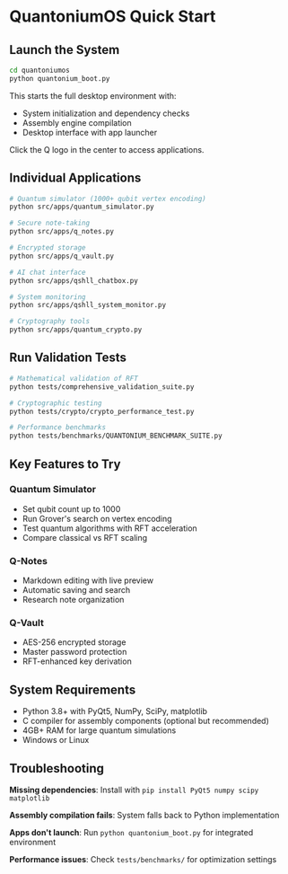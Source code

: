 
# QuantoniumOS Quick Start

## Launch the System

```bash
cd quantoniumos
python quantonium_boot.py
```

This starts the full desktop environment with:
- System initialization and dependency checks
- Assembly engine compilation
- Desktop interface with app launcher

Click the Q logo in the center to access applications.

## Individual Applications

```bash
# Quantum simulator (1000+ qubit vertex encoding)
python src/apps/quantum_simulator.py

# Secure note-taking
python src/apps/q_notes.py

# Encrypted storage  
python src/apps/q_vault.py

# AI chat interface
python src/apps/qshll_chatbox.py

# System monitoring
python src/apps/qshll_system_monitor.py

# Cryptography tools
python src/apps/quantum_crypto.py
```

## Run Validation Tests

```bash
# Mathematical validation of RFT
python tests/comprehensive_validation_suite.py

# Cryptographic testing
python tests/crypto/crypto_performance_test.py

# Performance benchmarks  
python tests/benchmarks/QUANTONIUM_BENCHMARK_SUITE.py
```

## Key Features to Try

### Quantum Simulator
- Set qubit count up to 1000
- Run Grover's search on vertex encoding
- Test quantum algorithms with RFT acceleration
- Compare classical vs RFT scaling

### Q-Notes
- Markdown editing with live preview
- Automatic saving and search
- Research note organization

### Q-Vault  
- AES-256 encrypted storage
- Master password protection
- RFT-enhanced key derivation

## System Requirements

- Python 3.8+ with PyQt5, NumPy, SciPy, matplotlib
- C compiler for assembly components (optional but recommended)
- 4GB+ RAM for large quantum simulations
- Windows or Linux

## Troubleshooting

**Missing dependencies**: Install with `pip install PyQt5 numpy scipy matplotlib`

**Assembly compilation fails**: System falls back to Python implementation

**Apps don't launch**: Run `python quantonium_boot.py` for integrated environment

**Performance issues**: Check `tests/benchmarks/` for optimization settings
